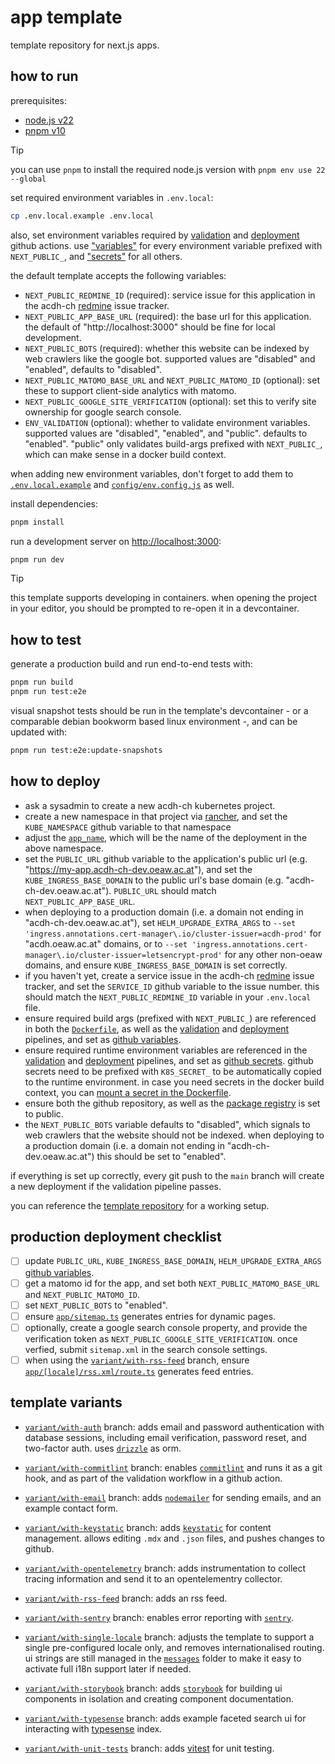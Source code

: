 # app template

template repository for next.js apps.

## how to run

prerequisites:

- [node.js v22](https://nodejs.org/en/download)
- [pnpm v10](https://pnpm.io/installation)

> [!TIP]
>
> you can use `pnpm` to install the required node.js version with `pnpm env use 22 --global`

set required environment variables in `.env.local`:

```bash
cp .env.local.example .env.local
```

also, set environment variables required by [validation](./.github/workflows/validate.yml) and
[deployment](./.github/workflows/build-deploy.yml) github actions. use
["variables"](https://github.com/acdh-oeaw/template-app-next/settings/variables/actions) for every
environment variable prefixed with `NEXT_PUBLIC_`, and
["secrets"](https://github.com/acdh-oeaw/template-app-next/settings/secrets/actions) for all others.

the default template accepts the following variables:

- `NEXT_PUBLIC_REDMINE_ID` (required): service issue for this application in the acdh-ch
  [redmine](https://redmine.acdh.oeaw.ac.at) issue tracker.
- `NEXT_PUBLIC_APP_BASE_URL` (required): the base url for this application. the default of
  "http://localhost:3000" should be fine for local development.
- `NEXT_PUBLIC_BOTS` (required): whether this website can be indexed by web crawlers like the google
  bot. supported values are "disabled" and "enabled", defaults to "disabled".
- `NEXT_PUBLIC_MATOMO_BASE_URL` and `NEXT_PUBLIC_MATOMO_ID` (optional): set these to support
  client-side analytics with matomo.
- `NEXT_PUBLIC_GOOGLE_SITE_VERIFICATION` (optional): set this to verify site ownership for google
  search console.
- `ENV_VALIDATION` (optional): whether to validate environment variables. supported values are
  "disabled", "enabled", and "public". defaults to "enabled". "public" only validates build-args
  prefixed with `NEXT_PUBLIC_`, which can make sense in a docker build context.

when adding new environment variables, don't forget to add them to
[`.env.local.example`](./.env.local.example) and [`config/env.config.js`](./config/env.config.js) as
well.

install dependencies:

```bash
pnpm install
```

run a development server on [http://localhost:3000](http://localhost:3000):

```bash
pnpm run dev
```

> [!TIP]
>
> this template supports developing in containers. when opening the project in your editor, you
> should be prompted to re-open it in a devcontainer.

## how to test

generate a production build and run end-to-end tests with:

```bash
pnpm run build
pnpm run test:e2e
```

visual snapshot tests should be run in the template's devcontainer - or a comparable debian bookworm
based linux environment -, and can be updated with:

```bash
pnpm run test:e2e:update-snapshots
```

## how to deploy

- ask a sysadmin to create a new acdh-ch kubernetes project.
- create a new namespace in that project via [rancher](https://rancher.acdh-dev.oeaw.ac.at), and set
  the `KUBE_NAMESPACE` github variable to that namespace
- adjust the [`app_name`](./.github/workflows/build-deploy.yml#L36), which will be the name of the
  deployment in the above namespace.
- set the `PUBLIC_URL` github variable to the application's public url (e.g.
  "https://my-app.acdh-ch-dev.oeaw.ac.at"), and set the `KUBE_INGRESS_BASE_DOMAIN` to the public
  url's base domain (e.g. "acdh-ch-dev.oeaw.ac.at"). `PUBLIC_URL` should match
  `NEXT_PUBLIC_APP_BASE_URL`.
- when deploying to a production domain (i.e. a domain not ending in "acdh-ch-dev.oeaw.ac.at"), set
  `HELM_UPGRADE_EXTRA_ARGS` to
  `--set 'ingress.annotations.cert-manager\.io/cluster-issuer=acdh-prod'` for "acdh.oeaw.ac.at"
  domains, or to `--set 'ingress.annotations.cert-manager\.io/cluster-issuer=letsencrypt-prod'` for
  any other non-oeaw domains, and ensure `KUBE_INGRESS_BASE_DOMAIN` is set correctly.
- if you haven't yet, create a service issue in the acdh-ch
  [redmine](https://redmine.acdh.oeaw.ac.at) issue tracker, and set the `SERVICE_ID` github variable
  to the issue number. this should match the `NEXT_PUBLIC_REDMINE_ID` variable in your `.env.local`
  file.
- ensure required build args (prefixed with `NEXT_PUBLIC_`) are referenced in both the
  [`Dockerfile`](./Dockerfile), as well as the [validation](./.github/workflows/validate.yml) and
  [deployment](./.github/workflows/build-deploy.yml) pipelines, and set as
  [github variables](https://github.com/acdh-oeaw/template-app-next/settings/variables/actions).
- ensure required runtime environment variables are referenced in the
  [validation](./.github/workflows/validate.yml) and
  [deployment](./.github/workflows/build-deploy.yml) pipelines, and set as
  [github secrets](https://github.com/acdh-oeaw/template-app-next/settings/secrets/actions). github
  secrets need to be prefixed with `K8S_SECRET_` to be automatically copied to the runtime
  environment. in case you need secrets in the docker build context, you can
  [mount a secret in the Dockerfile](https://docs.docker.com/build/building/secrets/).
- ensure both the github repository, as well as the
  [package registry](https://github.com/orgs/acdh-oeaw/packages/container/my-app/settings) is set to
  public.
- the `NEXT_PUBLIC_BOTS` variable defaults to "disabled", which signals to web crawlers that the
  website should not be indexed. when deploying to a production domain (i.e. a domain not ending in
  "acdh-ch-dev.oeaw.ac.at") this should be set to "enabled".

if everything is set up correctly, every git push to the `main` branch will create a new deployment
if the validation pipeline passes.

you can reference the [template repository](https://github.com/acdh-oeaw/template-app-next) for a
working setup.

## production deployment checklist

- [ ] update `PUBLIC_URL`, `KUBE_INGRESS_BASE_DOMAIN`, `HELM_UPGRADE_EXTRA_ARGS`
      [github variables](https://github.com/acdh-oeaw/template-app-next/settings/variables/actions).
- [ ] get a matomo id for the app, and set both `NEXT_PUBLIC_MATOMO_BASE_URL` and
      `NEXT_PUBLIC_MATOMO_ID`.
- [ ] set `NEXT_PUBLIC_BOTS` to "enabled".
- [ ] ensure [`app/sitemap.ts`](./app/sitemap.ts) generates entries for dynamic pages.
- [ ] optionally, create a google search console property, and provide the verification token as
      `NEXT_PUBLIC_GOOGLE_SITE_VERIFICATION`. once verfied, submit `sitemap.xml` in the search
      console settings.
- [ ] when using the
      [`variant/with-rss-feed`](https://github.com/acdh-oeaw/template-app-next/tree/variant/with-rss-feed)
      branch, ensure [`app/[locale]/rss.xml/route.ts`](./app/[locale]/rss.xml/route.ts) generates
      feed entries.

## template variants

- [`variant/with-auth`](https://github.com/acdh-oeaw/template-app-next/tree/variant/with-auth)
  branch: adds email and password authentication with database sessions, including email
  verification, password reset, and two-factor auth. uses [`drizzle`](https://orm.drizzle.team) as
  orm.

- [`variant/with-commitlint`](https://github.com/acdh-oeaw/template-app-next/tree/variant/with-commitlint)
  branch: enables [`commitlint`](https://commitlint.js.org) and runs it as a git hook, and as part
  of the validation workflow in a github action.

- [`variant/with-email`](https://github.com/acdh-oeaw/template-app-next/tree/variant/with-email)
  branch: adds [`nodemailer`](https://www.nodemailer.com) for sending emails, and an example contact
  form.

- [`variant/with-keystatic`](https://github.com/acdh-oeaw/template-app-next/tree/variant/with-keystatic)
  branch: adds [`keystatic`](https://keystatic.com) for content management. allows editing `.mdx`
  and `.json` files, and pushes changes to github.

- [`variant/with-opentelemetry`](https://github.com/acdh-oeaw/template-app-next/tree/variant/with-opentelemetry)
  branch: adds instrumentation to collect tracing information and send it to an opentelementry
  collector.

- [`variant/with-rss-feed`](https://github.com/acdh-oeaw/template-app-next/tree/variant/with-rss-feed)
  branch: adds an rss feed.

- [`variant/with-sentry`](https://github.com/acdh-oeaw/template-app-next/tree/variant/with-sentry)
  branch: enables error reporting with [`sentry`](https://acdh-ch.sentry.io).

- [`variant/with-single-locale`](https://github.com/acdh-oeaw/template-app-next/tree/variant/with-single-locale)
  branch: adjusts the template to support a single pre-configured locale only, and removes
  internationalised routing. ui strings are still managed in the [`messages`](./messages) folder to
  make it easy to activate full i18n support later if needed.

- [`variant/with-storybook`](https://github.com/acdh-oeaw/template-app-next/tree/variant/with-storybook)
  branch: adds [`storybook`](https://storybook.js.org) for building ui components in isolation and
  creating component documentation.

- [`variant/with-typesense`](https://github.com/acdh-oeaw/template-app-next/tree/variant/with-typesense)
  branch: adds example faceted search ui for interacting with [typesense](https://typesense.org)
  index.

- [`variant/with-unit-tests`](https://github.com/acdh-oeaw/template-app-next/tree/variant/with-unit-tests)
  branch: adds [vitest](https://vitest.dev) for unit testing.
